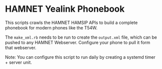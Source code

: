 # HAMNET Yealink Phonebook

This scripts crawls the HAMNET HAMSIP APIs to build
a complete phonebook for modern phones like the T54W.

The `make_xml.rb` needs to be run to create the
`output.xml` file, which can be pushed to any
HAMNET Webserver.
Configure your phone to pull it form that webserver.

Note: You can configure this script to run daily by creating
a systemd timer + server unit.